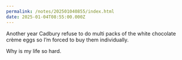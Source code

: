 ```yaml
---
permalink: /notes/202501040855/index.html
date: 2025-01-04T08:55:00.000Z
---
```


Another year Cadbury refuse to do multi packs of the white chocolate crème eggs so I’m forced to buy them individually. 

Why is my life so hard.